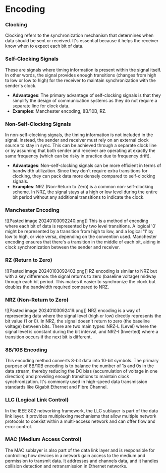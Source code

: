 # Encoding
### Clocking
Clocking refers to the synchronization mechanism that determines when data should be sent or received. It's essential because it helps the receiver know when to expect each bit of data.

### Self-Clocking Signals 
These are signals where timing information is present within the signal itself. In other words, the signal provides enough transitions (changes from high to low or low to high) for the receiver to maintain synchronization with the sender's clock.
- **Advantages**: The primary advantage of self-clocking signals is that they simplify the design of communication systems as they do not require a separate line for clock data.
- **Examples**: Manchester encoding, 8B/10B, RZ.

### Non-Self-Clocking Signals
In non-self-clocking signals, the timing information is not included in the signal. Instead, the sender and receiver must rely on an external clock source to stay in sync. This can be achieved through a separate clock line or by assuming that both sender and receiver are operating at exactly the same frequency (which can be risky in practice due to frequency drift).
- **Advantages**: Non-self-clocking signals can be more efficient in terms of bandwidth utilization. Since they don't require extra transitions for clocking, they can pack data more densely compared to self-clocking signals.
- **Examples**: NRZ (Non-Return to Zero) is a common non-self-clocking scheme. In NRZ, the signal stays at a high or low level during the entire bit period without any additional transitions to indicate the clock.

### Manchester Encoding 
![[Pasted image 20240103092240.png]]
This is a method of encoding where each bit of data is represented by two level transitions. A logical '0' might be represented by a transition from high to low, and a logical '1' by low to high, or vice versa, depending on the convention used. Manchester encoding ensures that there's a transition in the middle of each bit, aiding in clock synchronization between the sender and receiver.

### RZ (Return to Zero)
![[Pasted image 20240103092402.png]]
RZ encoding is similar to NRZ but with a key difference: the signal returns to zero (baseline voltage) midway through each bit period. This makes it easier to synchronize the clock but doubles the bandwidth required compared to NRZ.

### NRZ (Non-Return to Zero)
![[Pasted image 20240103092419.png]]
NRZ encoding is a way of representing data where the signal level (high or low) directly represents the bit value (1 or 0). In NRZ, the signal doesn't return to zero (the baseline voltage) between bits. There are two main types: NRZ-L (Level) where the signal level is constant during the bit interval, and NRZ-I (Inverted) where a transition occurs if the next bit is different.

### 8B/10B Encoding
This encoding method converts 8-bit data into 10-bit symbols. The primary purpose of 8B/10B encoding is to balance the number of 1s and 0s in the data stream, thereby reducing the DC bias (accumulation of voltage in one direction) and providing enough transitions to maintain clock synchronization. It's commonly used in high-speed data transmission standards like Gigabit Ethernet and Fibre Channel.

### LLC (Logical Link Control) 
In the IEEE 802 networking framework, the LLC sublayer is part of the data link layer. It provides multiplexing mechanisms that allow multiple network protocols to coexist within a multi-access network and can offer flow and error control.

### MAC (Medium Access Control)
The MAC sublayer is also part of the data link layer and is responsible for controlling how devices in a network gain access to the medium and permission to transmit data. It addresses and channels data, and it handles collision detection and retransmission in Ethernet networks.